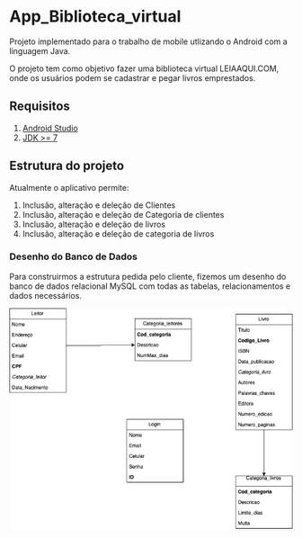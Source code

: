 # App_Biblioteca_virtual
Projeto implementado para o trabalho de mobile utlizando o Android com a linguagem Java.

O projeto tem como objetivo fazer uma biblioteca virtual LEIAAQUI.COM, onde os usuários podem se cadastrar e pegar livros emprestados.

## Requisitos
1. [Android Studio](https://developer.android.com/studio/?gclid=Cj0KCQiA-4nuBRCnARIsAHwyuPo4Q-ahnADLG2suUZzAjXiNaaEjG9IHBhj02FQKh5hQdgCCPTqxG2QaAhXAEALw_wcB)
2. [JDK >= 7](https://www.oracle.com/technetwork/pt/java/javase/downloads/jdk8-downloads-2133151.html)

## Estrutura do projeto
Atualmente o aplicativo permite:
1. Inclusão, alteração e deleção de Clientes
2. Inclusão, alteração e deleção de Categoria de clientes
3. Inclusão, alteração e deleção de livros
4. Inclusão, alteração e deleção de categoria de livros

### Desenho do Banco de Dados
Para construirmos a estrutura pedida pelo cliente, fizemos um desenho do banco de dados relacional MySQL com todas as tabelas, relacionamentos e dados necessários.

![alt text](https://github.com/lauraDamacenoAlmeida/App_Biblioteca_virtual/blob/master/Classes.png)


